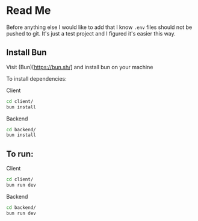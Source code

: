 # Read Me

Before anything else I would like to add that I know `.env` files should not be pushed to git.
It's just a test project and I figured it's easier this way.

## Install Bun
Visit (Bun)[https://bun.sh/] and install bun on your machine


To install dependencies:

Client
```bash
cd client/
bun install
```

Backend
```bash
cd backend/
bun install
```

## To run:

Client
```bash
cd client/
bun run dev
```

Backend
```bash
cd backend/
bun run dev
```

